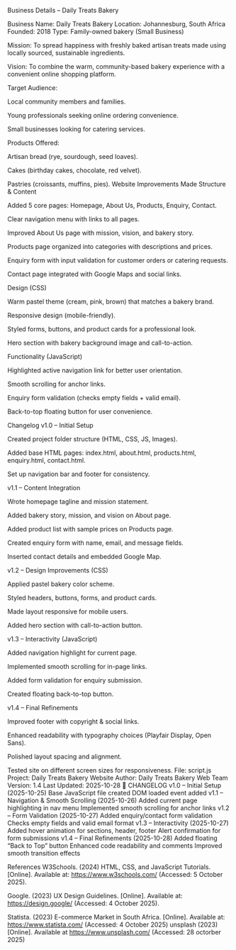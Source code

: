 Business Details – Daily Treats Bakery

Business Name: Daily Treats Bakery
Location: Johannesburg, South Africa
Founded: 2018
Type: Family-owned bakery (Small Business)

Mission:
To spread happiness with freshly baked artisan treats made using locally sourced, sustainable ingredients.

Vision:
To combine the warm, community-based bakery experience with a convenient online shopping platform.

Target Audience:

Local community members and families.

Young professionals seeking online ordering convenience.

Small businesses looking for catering services.

Products Offered:

Artisan bread (rye, sourdough, seed loaves).

Cakes (birthday cakes, chocolate, red velvet).

Pastries (croissants, muffins, pies).
 Website Improvements Made
Structure & Content

Added 5 core pages: Homepage, About Us, Products, Enquiry, Contact.

Clear navigation menu with links to all pages.

Improved About Us page with mission, vision, and bakery story.

Products page organized into categories with descriptions and prices.

Enquiry form with input validation for customer orders or catering requests.

Contact page integrated with Google Maps and social links.

Design (CSS)

Warm pastel theme (cream, pink, brown) that matches a bakery brand.

Responsive design (mobile-friendly).

Styled forms, buttons, and product cards for a professional look.

Hero section with bakery background image and call-to-action.

 Functionality (JavaScript)

Highlighted active navigation link for better user orientation.

Smooth scrolling for anchor links.

Enquiry form validation (checks empty fields + valid email).

Back-to-top floating button for user convenience.

Changelog
v1.0 – Initial Setup

Created project folder structure (HTML, CSS, JS, Images).

Added base HTML pages: index.html, about.html, products.html, enquiry.html, contact.html.

Set up navigation bar and footer for consistency.

v1.1 – Content Integration

Wrote homepage tagline and mission statement.

Added bakery story, mission, and vision on About page.

Added product list with sample prices on Products page.

Created enquiry form with name, email, and message fields.

Inserted contact details and embedded Google Map.

v1.2 – Design Improvements (CSS)

Applied pastel bakery color scheme.

Styled headers, buttons, forms, and product cards.

Made layout responsive for mobile users.

Added hero section with call-to-action button.

v1.3 – Interactivity (JavaScript)

Added navigation highlight for current page.

Implemented smooth scrolling for in-page links.

Added form validation for enquiry submission.

Created floating back-to-top button.

v1.4 – Final Refinements

Improved footer with copyright & social links.

Enhanced readability with typography choices (Playfair Display, Open Sans).

Polished layout spacing and alignment.

Tested site on different screen sizes for responsiveness.
  File: script.js
 Project: Daily Treats Bakery Website
  Author: Daily Treats Bakery Web Team
Version: 1.4
Last Updated: 2025-10-28
🧁 CHANGELOG
  v1.0 – Initial Setup (2025-10-25)
Base JavaScript file created
DOM loaded event added
v1.1 – Navigation & Smooth Scrolling (2025-10-26)
 Added current page highlighting in nav menu
 Implemented smooth scrolling for anchor links
 v1.2 – Form Validation (2025-10-27)
Added enquiry/contact form validation
 Checks empty fields and valid email format
v1.3 – Interactivity (2025-10-27)
   Added hover animation for sections, header, footer
Alert confirmation for form submissions
 v1.4 – Final Refinements (2025-10-28)
   Added floating “Back to Top” button
 Enhanced code readability and comments
Improved smooth transition effects

References 
W3Schools. (2024) HTML, CSS, and JavaScript Tutorials. [Online]. Available at: https://www.w3schools.com/ (Accessed: 5 October 2025).

Google. (2023) UX Design Guidelines. [Online]. Available at: https://design.google/ (Accessed: 4 October 2025).

Statista. (2023) E-commerce Market in South Africa. [Online]. Available at: https://www.statista.com/ (Accessed: 4 October 2025)
unsplash (2023)   [Online]. Available at  https://www.unsplash.com/ (Accessed: 28 octorber 2025)



